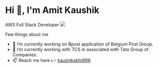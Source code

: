 # Hi 👋, I'm Amit Kaushik

AWS Full Stack Developer
![](https://komarev.com/ghpvc/?username=kaushikabhi999)

Few things about me

- 🔭 I’m currently working on Bpost application of Belgium Post Group.
- 🌱 I’m currently working with TCS in associated with Tata Group of Companies.
- 📫 Reach me here 👉 [kaushikabhi999](https://kaushikabhi999.github.io/kaushikabhi999/)



<!--
**kaushikabhi999/kaushikabhi999** is a ✨ _special_ ✨ repository because its `README.md` (this file) appears on your GitHub profile.

Here are some ideas to get you started:

- 🔭 I’m currently working on ...
- 🌱 I’m currently learning ...
- 👯 I’m looking to collaborate on ...
- 🤔 I’m looking for help with ...
- 💬 Ask me about ...
- 📫 How to reach me: ...
- 😄 Pronouns: ...
- ⚡ Fun fact: ...
-->
